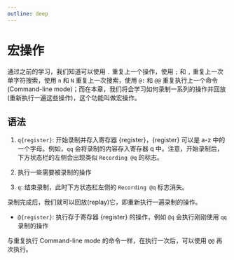 ```yaml
---
outline: deep
---
```


# 宏操作

通过之前的学习，我们知道可以使用 `.` 重复上一个操作，使用 `;` 和 `,` 重复上一次单字符搜索，使用 `n` 和 `N` 重复上一次搜索，使用 `@:` 和 `@@` 重复执行上一个命令(Command-line mode)；而在本章，我们将会学习如何录制一系列的操作并回放(重新执行一遍这些操作)，这个功能叫做宏操作。

## 语法

1. `q{register}`: 开始录制并存入寄存器 {register}，{register} 可以是 a-z 中的一个字母。例如，`qq` 会将录制的内容存入寄存器 q 中。注意，开始录制后，下方状态栏的左侧会出现类似 `Recording @q` 的标志。

2. 执行一些需要被录制的操作

3. `q`: 结束录制，此时下方状态栏左侧的 `Recording @q` 标志消失。

录制完成后，我们就可以回放(replay)它，即重新执行一遍录制的操作。

- `@{register}`: 执行存于寄存器 {register} 的操作，例如 `@q` 会执行刚刚使用 `qq` 录制的操作

与重复执行 Command-line mode 的命令一样，在执行一次后，可以使用 `@@` 再次执行。
